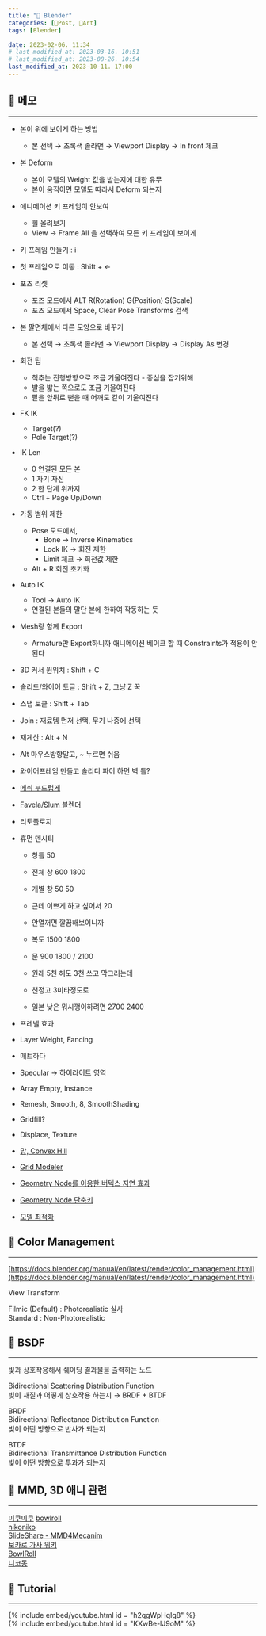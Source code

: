 ```yaml
---
title: "🍌 Blender"
categories: [📀Post, 🍌Art]
tags: [Blender]

date: 2023-02-06. 11:34
# last_modified_at: 2023-03-16. 10:51
# last_modified_at: 2023-08-26. 10:54
last_modified_at: 2023-10-11. 17:00
---
```


## 📀 메모

---

- 본이 위에 보이게 하는 방법
  - 본 선택 → 초록색 졸라맨 → Viewport Display → In front 체크

- 본 Deform
  - 본이 모델의 Weight 값을 받는지에 대한 유무
  - 본이 움직이면 모델도 따라서 Deform 되는지

- 애니메이션 키 프레임이 안보여
  - 휠 올려보기
  - View → Frame All 을 선택하여 모든 키 프레임이 보이게

- 키 프레임 만들기 : i
- 첫 프레임으로 이동 : Shift + ←

- 포즈 리셋
  - 포즈 모드에서 ALT R(Rotation) G(Position) S(Scale)
  - 포즈 모드에서 Space, Clear Pose Transforms 검색

- 본 팔면체에서 다른 모양으로 바꾸기
  - 본 선택 → 초록색 졸라맨 → Viewport Display → Display As 변경

- 회전 팁
  - 척추는 진행방향으로 조금 기울여진다 - 중심을 잡기위해
  - 발을 밟는 쪽으로도 조금 기울여진다
  - 팔을 앞뒤로 뻗을 때 어깨도 같이 기울여진다

- FK IK
  - Target(?)
  - Pole Target(?)

- IK Len
  - 0 연결된 모든 본
  - 1 자기 자신
  - 2 한 단계 위까지
  - Ctrl + Page Up/Down

- 가동 범위 제한
  - Pose 모드에서,
    - Bone → Inverse Kinematics
    - Lock IK → 회전 제한
    - Limit 체크 → 회전값 제한
  - Alt + R 회전 초기화

- Auto IK
  - Tool → Auto IK
  - 연결된 본들의 말단 본에 한하여 작동하는 듯

- Mesh랑 함께 Export
  - Armature만 Export하니까 애니메이션 베이크 할 때 Constraints가 적용이 안된다

- 3D 커서 원위치 : Shift + C
- 솔리드/와이어 토글 : Shift + Z, 그냥 Z 꾹
- 스냅 토클 : Shift + Tab
- Join : 재료템 먼저 선택, 무기 나중에 선택
- 재계산 : Alt + N
- Alt 마우스방향말고, ~ 누르면 쉬움
- 와이어프레임 만들고 솔리디 파이 하면 벽 틀?

- [메쉬 부드럽게](https://longtime0423.postype.com/post/10045292)

- [Favela/Slum 블렌더](https://barell4.gumroad.com/l/favelagenerator?recommended_by=search&_ga=2.134772723.349083529.1661141255-339463231.1661141255&_gl=1*dqamgw*_ga*MzM5NDYzMjMxLjE2NjExNDEyNTU.*_ga_6LJN6D94N6*MTY2MTI0ODkzOC4xMC4xLjE2NjEyNDkyNzAuMC4wLjA)

- 리토폴로지

- 휴먼 덴시티
  - 창틀 50
  - 전체 창 600 1800
  - 개별 창 50 50
  - 근데 이쁘게 하고 싶어서 20
  - 안열꺼면 깔끔해보이니까

  - 복도 1500 1800
  - 문 900 1800 / 2100
  - 원래 5천 해도 3천 쓰고 막그러는데
  - 천정고 3미타정도로
  - 일본 낮은 뭐시깽이하려면 2700 2400

- 프레넬 효과
- Layer Weight, Fancing
- 매트하다
- Specular → 하이라이트 영역

- Array Empty, Instance
- Remesh, Smooth, 8, SmoothShading
- Gridfill?
- Displace, Texture

- [망, Convex Hill](https://twitter.com/passivestar_/status/1668896616269373440?s=20)

- [Grid Modeler](https://twitter.com/vtuberkaibou/status/1668906132788658176?s=20)

- [Geometry Node를 이용한 버텍스 지연 효과](https://twitter.com/junkie_junkyard/status/1658257455481069568?s=20)
- [Geometry Node 단축키](https://twitter.com/cgcookie/status/1607702326315454464?s=20&t=EBmnPU-IlwzD5ylVXmrPqQ)

- [모델 최적화](https://twitter.com/Ron3550Maca/status/1673614921865764864?s=20)

## 📀 Color Management

---

[https://docs.blender.org/manual/en/latest/render/color_management.html](https://docs.blender.org/manual/en/latest/render/color_management.html)  

View Transform  

Filmic (Default) : Photorealistic 실사  
Standard : Non-Photorealistic  

## 📀 BSDF

---

빛과 상호작용해서 쉐이딩 결과물을 출력하는 노드  

Bidirectional Scattering Distribution Function  
빛이 재질과 어떻게 상호작용 하는지 → BRDF + BTDF  

BRDF  
Bidirectional Reflectance Distribution Function  
빛이 어떤 방향으로 반사가 되는지  

BTDF  
Bidirectional Transmittance  Distribution Function  
빛이 어떤 방향으로 투과가 되는지  

## 📀 MMD, 3D 애니 관련

---

[미쿠미쿠](https://www.inven.co.kr/webzine/news/?news=110890)
[bowlroll](https://bowlroll.net/file/204008)  
[nikoniko](https://www.nicovideo.jp/watch/sm36186539)  
[SlideShare - MMD4Mecanim](https://www.slideshare.net/flashscope/mmd-unity1)  
[보카로 가사 위키](http://vocaro.wikidot.com/please-darling)  
[BowlRoll](https://bowlroll.net/file/286416)  
[니코동](https://www.nicovideo.jp/watch/sm29131518)  

## 📀 Tutorial

---

{% include embed/youtube.html id = "h2qgWpHqIg8" %}  
{% include embed/youtube.html id = "KXwBe-lJ9oM" %}  
